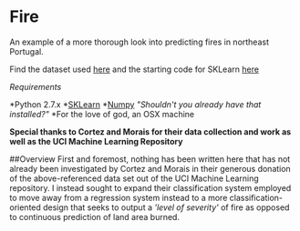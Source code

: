 # Fire
An example of a more thorough look into predicting fires in northeast Portugal.

Find the dataset used [here](http://archive.ics.uci.edu/ml/machine-learning-databases/forest-fires/) and the starting code for SKLearn [here](http://scikit-learn.org/stable/modules/generated/sklearn.svm.SVR.html)


_Requirements_ 

*Python 2.7.x
*[SKLearn](http://scikit-learn.org/stable/install.html)
*[Numpy](http://www.scipy.org/Installing_SciPy) _"Shouldn't you already have that installed?"_
*For the love of god, an OSX machine

**Special thanks to Cortez and Morais for their data collection and work as well as the UCI Machine Learning Repository**


##Overview
First and foremost, nothing has been written here that has not already been investigated by Cortez and Morais in their generous donation of the above-referenced data set out of the UCI Machine Learning repository.  I instead sought to expand their classification system employed to move away from a regression system instead to a more classification-oriented design that seeks to output a _'level of severity'_ of fire as opposed to continuous prediction of land area burned. 

    